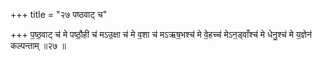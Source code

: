 +++
title = "२७ पष्ठवाट् च"

+++
प॒ष्ठ॒वाट् च॑ मे पष्ठौ॒ही च॑ मऽउ॒क्षा च॑ मे व॒शा च॑ मऽऋष॒भश्च॑ मे वे॒हच्च॑ मेऽन॒ड्वाँश्च॑ मे धेनु॒श्च॑ मे य॒ज्ञेन॑ कल्पन्ताम् ॥२७ ॥